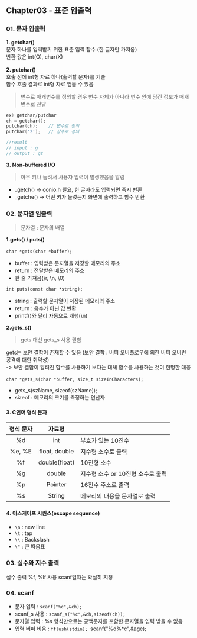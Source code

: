 ## Chapter03 - 표준 입출력

### 01. 문자 입출력
**1. getchar()** <br/>
문자 하나를 입력받기 위한 표준 입력 함수 (한 글자만 가져옴) <br/>
반환 값은 int(O), char(X) <br/><br/>
**2. putchar()** <br/>
호출 전에 int형 자료 하나(출력할 문자)를 기술<br/>
함수 호출 결과로 int형 자료 얻을 수 있음 <br/>
> 변수로 매개변수를 정의할 경우 변수 자체가 아니라 변수 안에 담긴 정보가 매개변수로 전달

```c
ex) getchar/putchar
ch = getchar();
putchar(ch);	// 변수로 정의
putchar('z');	// 상수로 정의

//result
// input : g
// output : gz
```

**3. Non-buffered I/O** <br/>
> 아무 키나 눌려서 사용자 입력이 발생했음을 알림
* _getch() -> conio.h 필요, 한 글자라도 입력되면 즉시 반환
* _getche() -> 어떤 키가 눌렀는지 화면에 출력하고 함수 반환

### 02. 문자열 입출력
> 문자열 : 문자의 배열

**1.gets() / puts()** <br/><br/>
`char *gets(char *buffer);`
* buffer : 입력받은 문자열을 저장할 메모리의 주소
* return : 전달받은 메모리의 주소
* 한 줄 가져옴(\r, \n, \0)

`int puts(const char *string);`
* string : 출력할 문자열이 저장된 메모리의 주소
* return : 음수가 아닌 값 반환
* printf()와 달리 자동으로 개행(\n)

**2.gets_s()** <br/>
> gets 대신 gets_s 사용 권함

gets는 보안 결함이 존재할 수 있음 (보안 결함 : 버퍼 오버플로우에 의한 버퍼 오버런 공격에 대한 취약성) <br/>
-> 보안 결함이 알려진 함수를 사용하기 보다는 대체 함수를 사용하는 것이 현명한 대응 <br/><br/>
`char *gets_s(char *buffer, size_t sizeInCharacters);`
* gets_s(szName, sizeof(szName));
* sizeof : 메모리의 크기를 측정하는 연산자

#### 3. C언어 형식 문자
|  형식 문자 |  자료형 |                                                   |
| :----: | :----: | :----------------------------------------------------- |
| %d | int | 부호가 있는 10진수 |
| %e, %E | float, double | 지수형 소수로 출력 |
| %f | double(float) | 10진형 소수 |
| %g | double | 지수형 소수 or 10진형 소수로 출력 |
| %p | Pointer | 16진수 주소로 출력 |
| %s | String | 메모리의 내용을 문자열로 출력 |

#### 4. 이스케이프 시퀀스(escape sequence)
* `\n` : new line
* `\t` : tap
* `\\` : Backslash
* `\"` : 큰 따옴표

### 03. 실수와 지수 출력
실수 출력 %f, %lf 사용
scanf일때는 확실히 지정

### 04. scanf
* 문자 입력 : `scanf("%c",&ch);`
* scanf_s 사용 : `scanf_s("%c",&ch,sizeof(ch));`
* 문자열 입력 : %s 형식만으로는 공백문자를 포함한 문자열을 입력 받을 수 없음
* 입력 버퍼 비움 : `fflush(stdin);
                  `scanf("%d%*c",&age);
